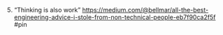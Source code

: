 5. “Thinking is also work”
https://medium.com/@bellmar/all-the-best-engineering-advice-i-stole-from-non-technical-people-eb7f90ca2f5f
#pin 

